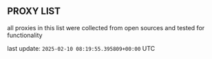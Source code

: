 ## PROXY LIST

all proxies in this list were collected from open sources and tested for functionality

last update: `2025-02-10 08:19:55.395809+00:00` UTC